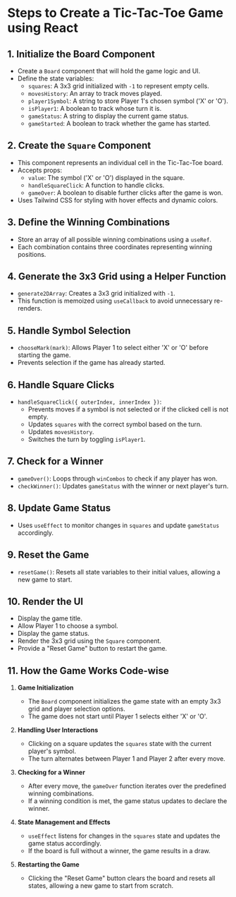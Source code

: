 # Steps to Create a Tic-Tac-Toe Game using React

## 1. Initialize the Board Component

- Create a `Board` component that will hold the game logic and UI.
- Define the state variables:
  - `squares`: A 3x3 grid initialized with `-1` to represent empty cells.
  - `movesHistory`: An array to track moves played.
  - `player1Symbol`: A string to store Player 1's chosen symbol ('X' or 'O').
  - `isPlayer1`: A boolean to track whose turn it is.
  - `gameStatus`: A string to display the current game status.
  - `gameStarted`: A boolean to track whether the game has started.

## 2. Create the `Square` Component

- This component represents an individual cell in the Tic-Tac-Toe board.
- Accepts props:
  - `value`: The symbol ('X' or 'O') displayed in the square.
  - `handleSquareClick`: A function to handle clicks.
  - `gameOver`: A boolean to disable further clicks after the game is won.
- Uses Tailwind CSS for styling with hover effects and dynamic colors.

## 3. Define the Winning Combinations

- Store an array of all possible winning combinations using a `useRef`.
- Each combination contains three coordinates representing winning positions.

## 4. Generate the 3x3 Grid using a Helper Function

- `generate2DArray`: Creates a 3x3 grid initialized with `-1`.
- This function is memoized using `useCallback` to avoid unnecessary re-renders.

## 5. Handle Symbol Selection

- `chooseMark(mark)`: Allows Player 1 to select either 'X' or 'O' before starting the game.
- Prevents selection if the game has already started.

## 6. Handle Square Clicks

- `handleSquareClick({ outerIndex, innerIndex })`:
  - Prevents moves if a symbol is not selected or if the clicked cell is not empty.
  - Updates `squares` with the correct symbol based on the turn.
  - Updates `movesHistory`.
  - Switches the turn by toggling `isPlayer1`.

## 7. Check for a Winner

- `gameOver()`: Loops through `winCombos` to check if any player has won.
- `checkWinner()`: Updates `gameStatus` with the winner or next player's turn.

## 8. Update Game Status

- Uses `useEffect` to monitor changes in `squares` and update `gameStatus` accordingly.

## 9. Reset the Game

- `resetGame()`: Resets all state variables to their initial values, allowing a new game to start.

## 10. Render the UI

- Display the game title.
- Allow Player 1 to choose a symbol.
- Display the game status.
- Render the 3x3 grid using the `Square` component.
- Provide a "Reset Game" button to restart the game.

## 11. How the Game Works Code-wise

1. **Game Initialization**
   - The `Board` component initializes the game state with an empty 3x3 grid and player selection options.
   - The game does not start until Player 1 selects either 'X' or 'O'.

2. **Handling User Interactions**
   - Clicking on a square updates the `squares` state with the current player's symbol.
   - The turn alternates between Player 1 and Player 2 after every move.

3. **Checking for a Winner**
   - After every move, the `gameOver` function iterates over the predefined winning combinations.
   - If a winning condition is met, the game status updates to declare the winner.

4. **State Management and Effects**
   - `useEffect` listens for changes in the `squares` state and updates the game status accordingly.
   - If the board is full without a winner, the game results in a draw.

5. **Restarting the Game**
   - Clicking the "Reset Game" button clears the board and resets all states, allowing a new game to start from scratch.
